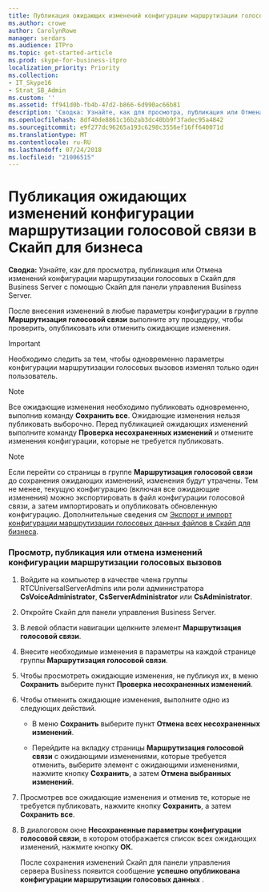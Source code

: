 ```yaml
---
title: Публикация ожидающих изменений конфигурации маршрутизации голосовой связи в Скайп для бизнеса
ms.author: crowe
author: CarolynRowe
manager: serdars
ms.audience: ITPro
ms.topic: get-started-article
ms.prod: skype-for-business-itpro
localization_priority: Priority
ms.collection:
- IT_Skype16
- Strat_SB_Admin
ms.custom: ''
ms.assetid: ff941d0b-fb4b-47d2-b866-6d990ac66b81
description: 'Сводка: Узнайте, как для просмотра, публикация или Отмена изменений конфигурации маршрутизации голосовых в Скайп для Business Server с помощью Скайп для панели управления Business Server.'
ms.openlocfilehash: 8df40de8861c16b2ab3dc40bb9f3fadec95a4842
ms.sourcegitcommit: e9f277dc96265a193c6298c3556ef16ff640071d
ms.translationtype: MT
ms.contentlocale: ru-RU
ms.lasthandoff: 07/24/2018
ms.locfileid: "21006515"
---
```

# <a name="publish-pending-changes-to-the-voice-routing-configuration-in-skype-for-business"></a>Публикация ожидающих изменений конфигурации маршрутизации голосовой связи в Скайп для бизнеса
 
**Сводка:** Узнайте, как для просмотра, публикация или Отмена изменений конфигурации маршрутизации голосовых в Скайп для Business Server с помощью Скайп для панели управления Business Server.
  
После внесения изменений в любые параметры конфигурации в группе **Маршрутизация голосовой связи** выполните эту процедуру, чтобы проверить, опубликовать или отменить ожидающие изменения.
  
> [!IMPORTANT]
> Необходимо следить за тем, чтобы одновременно параметры конфигурации маршрутизации голосовых вызовов изменял только один пользователь. 
  
> [!NOTE]
> Все ожидающие изменения необходимо публиковать одновременно, выполнив команду **Сохранить все**. Ожидающие изменения нельзя публиковать выборочно. Перед публикацией ожидающих изменений выполните команду **Проверка несохраненных изменений** и отмените изменения конфигурации, которые не требуется публиковать.
  
> [!NOTE]
> Если перейти со страницы в группе **Маршрутизация голосовой связи** до сохранения ожидающих изменений, изменения будут утрачены. Тем не менее, текущую конфигурацию (включая все ожидающие изменения) можно экспортировать в файл конфигурации голосовой связи, а затем импортировать и опубликовать обновленную конфигурацию. Дополнительные сведения см [Экспорт и импорт конфигурации маршрутизации голосовых данных файлов в Скайп для бизнеса](voice-route-configuration-import-export.md). 
  
### <a name="to-review-publish-or-cancel-voice-routing-configuration-changes"></a>Просмотр, публикация или отмена изменений конфигурации маршрутизации голосовых вызовов

1. Войдите на компьютер в качестве члена группы RTCUniversalServerAdmins или роли администратора **CsVoiceAdministrator**, **CsServerAdministrator** или **CsAdministrator**.
    
2. Откройте Скайп для панели управления Business Server.
    
3. В левой области навигации щелкните элемент **Маршрутизация голосовой связи**.
    
4. Внесите необходимые изменения в параметры на каждой странице группы **Маршрутизация голосовой связи**.
    
5. Чтобы просмотреть ожидающие изменения, не публикуя их, в меню **Сохранить** выберите пункт **Проверка несохраненных изменений**.
    
6. Чтобы отменить ожидающие изменения, выполните одно из следующих действий.
    
   - В меню **Сохранить** выберите пункт **Отмена всех несохраненных изменений**.
    
   - Перейдите на вкладку страницы **Маршрутизация голосовой связи** с ожидающими изменениями, которые требуется отменить, выберите элемент с ожидающими изменениями, нажмите кнопку **Сохранить**, а затем **Отмена выбранных изменений**.
    
7. Просмотрев все ожидающие изменения и отменив те, которые не требуется публиковать, нажмите кнопку **Сохранить**, а затем **Сохранить все**.
    
8. В диалоговом окне **Несохраненные параметры конфигурации голосовой связи**, в котором отображается список всех ожидающих изменений, нажмите кнопку **ОК**. 
    
    После сохранения изменений Скайп для панели управления сервера Business появится сообщение **успешно опубликована конфигурации маршрутизации голосовых данных** .
    

